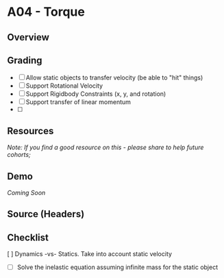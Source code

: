 A04 - Torque
======

## Overview

## Grading 
- [ ] Allow static objects to transfer velocity (be able to "hit" things)
- [ ] Support Rotational Velocity
- [ ] Support Rigidbody Constraints (x, y, and rotation)
- [ ] Support transfer of linear momentum
- [ ] 

## Resources
*Note: If you find a good resource on this - please share to help future cohorts;*

## Demo
*Coming Soon*


## Source (Headers)

## Checklist

[ ] Dynamics -vs- Statics.  Take into account static velocity
  - [ ] Solve the inelastic equation assuming infinite mass for the static object
